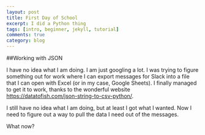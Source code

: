 ```yaml
---
layout: post
title: First Day of School
excerpt: I did a Python thing
tags: [intro, beginner, jekyll, tutorial]
comments: true
category: blog
---
```


##Working with JSON

I have no idea what I am doing. I am just googling a lot. I was trying to figure something out for work where I can export messages for Slack into a file that I can open with Excel (or in my case, Google Sheets). I finally managed to get it to work, thanks to the wonderful website https://datatofish.com/json-string-to-csv-python/.

I still have no idea what I am doing, but at least I got what I wanted. Now I need to figure out a way to pull the data I need out of the messages.

What now?
